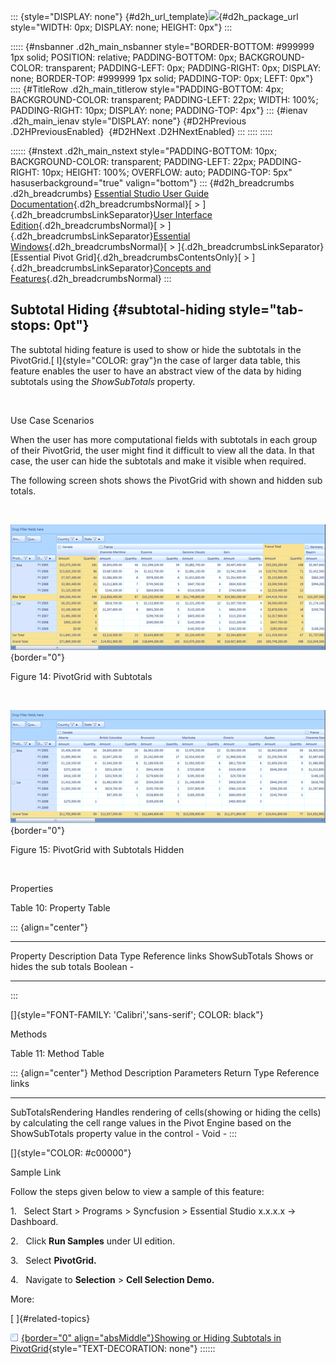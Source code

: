 ::: {style="DISPLAY: none"}
[](ms-xhelp:///?Id=d2h_url_template){#d2h_url_template}![](!package_url!){#d2h_package_url style="WIDTH: 0px; DISPLAY: none; HEIGHT: 0px"}
:::

::::: {#nsbanner .d2h_main_nsbanner style="BORDER-BOTTOM: #999999 1px solid; POSITION: relative; PADDING-BOTTOM: 0px; BACKGROUND-COLOR: transparent; PADDING-LEFT: 0px; PADDING-RIGHT: 0px; DISPLAY: none; BORDER-TOP: #999999 1px solid; PADDING-TOP: 0px; LEFT: 0px"}
:::: {#TitleRow .d2h_main_titlerow style="PADDING-BOTTOM: 4px; BACKGROUND-COLOR: transparent; PADDING-LEFT: 22px; WIDTH: 100%; PADDING-RIGHT: 10px; DISPLAY: none; PADDING-TOP: 4px"}
::: {#ienav .d2h_main_ienav style="DISPLAY: none"}
[](ms-xhelp:///?Id=91056f82-4bb4-4289-b194-516a78e03a52){#D2HPrevious .D2HPreviousEnabled}  [](ms-xhelp:///?Id=e6dcc960-ce60-4359-b325-2adca329c838){#D2HNext .D2HNextEnabled}
:::
::::
:::::

:::::: {#nstext .d2h_main_nstext style="PADDING-BOTTOM: 10px; BACKGROUND-COLOR: transparent; PADDING-LEFT: 22px; PADDING-RIGHT: 10px; HEIGHT: 100%; OVERFLOW: auto; PADDING-TOP: 5px" hasuserbackground="true" valign="bottom"}
::: {#d2h_breadcrumbs .d2h_breadcrumbs}
[Essential Studio User Guide Documentation](ms-xhelp:///?Id=12457748-09e3-4d74-a240-8e049cedf030){.d2h_breadcrumbsNormal}[ \> ]{.d2h_breadcrumbsLinkSeparator}[User Interface Edition](ms-xhelp:///?Id=c29296b7-531c-413b-a0ec-488ca1f7f669){.d2h_breadcrumbsNormal}[ \> ]{.d2h_breadcrumbsLinkSeparator}[Essential Windows](ms-xhelp:///?Id=e60759d8-47a4-4570-9d7a-16a68d63f2ea){.d2h_breadcrumbsNormal}[ \> ]{.d2h_breadcrumbsLinkSeparator}[Essential Pivot Grid]{.d2h_breadcrumbsContentsOnly}[ \> ]{.d2h_breadcrumbsLinkSeparator}[Concepts and Features](ms-xhelp:///?Id=4ac202a5-4d9d-4bd8-8592-31692c415d53){.d2h_breadcrumbsNormal}
:::

## Subtotal Hiding {#subtotal-hiding style="tab-stops: 0pt"}

The subtotal hiding feature is used to show or hide the subtotals in the PivotGrid.[ I]{style="COLOR: gray"}n the case of larger data table, this feature enables the user to have an abstract view of the data by hiding subtotals using the *ShowSubTotals* property.

 

Use Case Scenarios

When the user has more computational fields with subtotals in each group of their PivotGrid, the user might find it difficult to view all the data. In that case, the user can hide the subtotals and make it visible when required.

The following screen shots shows the PivotGrid with shown and hidden sub totals.

 

![Description: C:\\Users\\diana\\Desktop\\SubTotalsshown.PNG](ImagesExt/image109_16.png){border="0"}

Figure 14: PivotGrid with Subtotals

 

![Description: C:\\Users\\diana\\Desktop\\SuTotals Hidden.PNG](ImagesExt/image109_17.png){border="0"}

Figure 15: PivotGrid with Subtotals Hidden

 

Properties

Table 10: Property Table

::: {align="center"}
  --------------- ------------------------------- ----------- -----------------
  Property        Description                     Data Type   Reference links
  ShowSubTotals   Shows or hides the sub totals   Boolean     \-
  --------------- ------------------------------- ----------- -----------------
:::

[]{style="FONT-FAMILY: 'Calibri','sans-serif'; COLOR: black"} 

Methods

Table 11: Method Table

::: {align="center"}
  Method               Description                                                                                                                                                                 Parameters   Return Type   Reference links
  -------------------- --------------------------------------------------------------------------------------------------------------------------------------------------------------------------- ------------ ------------- -----------------
  SubTotalsRendering   Handles rendering of cells(showing or hiding the cells) by calculating the cell range values in the Pivot Engine based on the ShowSubTotals property value in the control   \-           Void          \-
:::

[]{style="COLOR: #c00000"} 

Sample Link

Follow the steps given below to view a sample of this feature:

1.   Select Start \> Programs \> Syncfusion \> Essential Studio x.x.x.x -\> Dashboard.

2.   Click **Run Samples** under UI edition.

3.   Select **PivotGrid.**

4.   Navigate to **Selection** \> **Cell Selection Demo.**

More:

[ ]{#related-topics}

[![](button.gif){border="0" align="absMiddle"}Showing or Hiding Subtotals in PivotGrid](ms-xhelp:///?Id=e6dcc960-ce60-4359-b325-2adca329c838){style="TEXT-DECORATION: none"}
::::::
